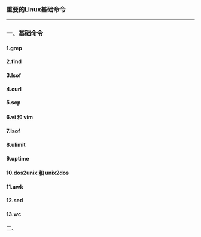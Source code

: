 ### 重要的Linux基础命令 ###
***


### 一、基础命令 ###

#### 1.grep ####


#### 2.find ####



#### 3.lsof ####



#### 4.curl ####



#### 5.scp ####




#### 6.vi 和 vim ####



#### 7.lsof ####


#### 8.ulimit ####


#### 9.uptime ####


#### 10.dos2unix 和 unix2dos ####


#### 11.awk ####


#### 12.sed ####


#### 13.wc ####



二、